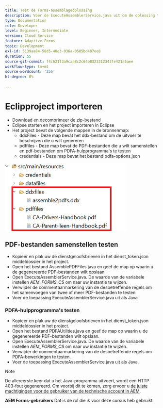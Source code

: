 ```yaml
---
title: Test de Forms-assemblageoplossing
description: Voer de ExecuteAssemblerService.java uit om de oplossing te testen
type: Documentation
role: Developer
level: Beginner, Intermediate
version: Cloud Service
feature: Adaptive Forms
topic: Development
exl-id: 5139aa84-58d5-40e3-936a-0505bd407ee8
duration: 55
source-git-commit: f4c621f3a9caa8c2c64b8323312343fe421a5aee
workflow-type: tm+mt
source-wordcount: '256'
ht-degree: 0%

---
```


# Eclipproject importeren

* Download en decomprimeer de [zip-bestand](./assets/pdf-manipulation.zip)
* Eclipse starten en het project importeren in Eclipse
* Het project bevat de volgende mappen in de bronnenmap:
   * ddxFiles - Deze map bevat het ddx-bestand om de uitvoer te beschrijven die u wilt genereren
   * pdffiles - Deze map bevat de PDF-bestanden die u wilt samenstellen en pdf-bestanden om PDFA-hulpprogramma&#39;s te testen
   * credentials - Deze map bevat het bestand pdfa-options.json

![resources-bestand](./assets/resources.png)

## PDF-bestanden samenstellen testen

* Kopieer en plak uw de dienstgeloofsbrieven in het dienst_token.json middeldossier in het project.
* Open het bestand AssemblePDFFiles.java en geef de map op waarin u de gegenereerde PDF-bestanden wilt opslaan
* Open ExecuteAssemblerService.java. De waarde van de variabele instellen _AEM_FORMS_CS_ om naar uw instantie te wijzen.
* Verwijder de commentaarmarkering van de desbetreffende regels om het samenvoegen van twee of meer PDF-bestanden te testen
* Voer de toepassing ExecuteAssemblerService.java uit als Java

### PDFA-hulpprogramma&#39;s testen

* Kopieer en plak uw de dienstgeloofsbrieven in het dienst_token.json middeldossier in het project.
* Open het bestand PDFAUtilities.java en geef de map op waarin u de gegenereerde PDF-bestanden wilt opslaan.
* Open ExecuteAssemblerService.java. De waarde van de variabele instellen _AEM_FORMS_CS_ om naar uw instantie te wijzen.
* Verwijder de commentaarmarkering van de desbetreffende regels om PDFA-bewerkingen te testen.
* Voer de toepassing ExecuteAssemblerService.java uit als Java.



>[!NOTE]
> De allereerste keer dat u het Java-programma uitvoert, wordt een HTTP 403-fout gegenereerd. Om voorbij dit te komen, zorg ervoor u [de juiste machtigingen voor de gebruiker van de technische account in AEM](https://experienceleague.adobe.com/docs/experience-manager-learn/getting-started-with-aem-headless/authentication/service-credentials.html?lang=en#configure-access-in-aem).

**AEM Forms-gebruikers** Dat is de rol die ik voor deze cursus heb gebruikt.
